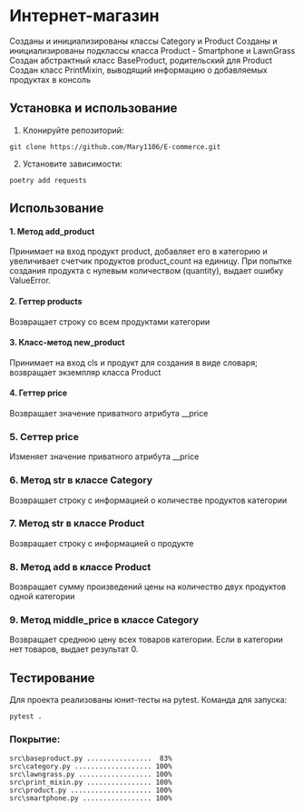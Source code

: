 # Интернет-магазин

Созданы и инициализированы классы Category и Product
Созданы и инициализированы подклассы класса Product - Smartphone и LawnGrass
Создан абстрактный класс BaseProduct, родительский для Product
Создан класс PrintMixin, выводящий информацию о добавляемых продуктах в консоль


## Установка и использование
1. Клонируйте репозиторий:
```
git clone https://github.com/Mary1106/E-commerce.git
```
2. Установите зависимости:
```
poetry add requests
```

## Использование

#### 1. Метод add_product
Принимает на вход продукт product, добавляет его в категорию и увеличивает счетчик продуктов product_count на единицу.
При попытке создания продукта с нулевым количеством (quantity), выдает ошибку ValueError.

#### 2. Геттер products
Возвращает строку со всем продуктами категории

#### 3. Класс-метод new_product
Принимает на вход cls и продукт для создания в виде словаря; возвращает экземпляр класса Product

#### 4. Геттер price
Возвращает значение приватного атрибута __price

### 5. Сеттер price
Изменяет значение приватного атрибута __price

### 6. Метод __str__ в классе Category
Возвращает строку с информацией о количестве продуктов категории

### 7. Метод __str__ в классе Product
Возвращает строку с информацией о продукте

### 8. Метод __add__ в классе Product
Возвращает сумму произведений цены на количество двух продуктов одной категории

### 9. Метод middle_price в классе Category
Возвращает среднюю цену всех товаров категории.
Если в категории нет товаров, выдает результат 0.



## Тестирование
Для проекта реализованы юнит-тесты на pytest. 
Команда для запуска:
```
pytest .
```
### Покрытие:
```
src\baseproduct.py ................  83%
src\category.py ................... 100%
src\lawngrass.py .................. 100%
src\print_mixin.py ................ 100%
src\product.py .................... 100%
src\smartphone.py ................. 100%
```